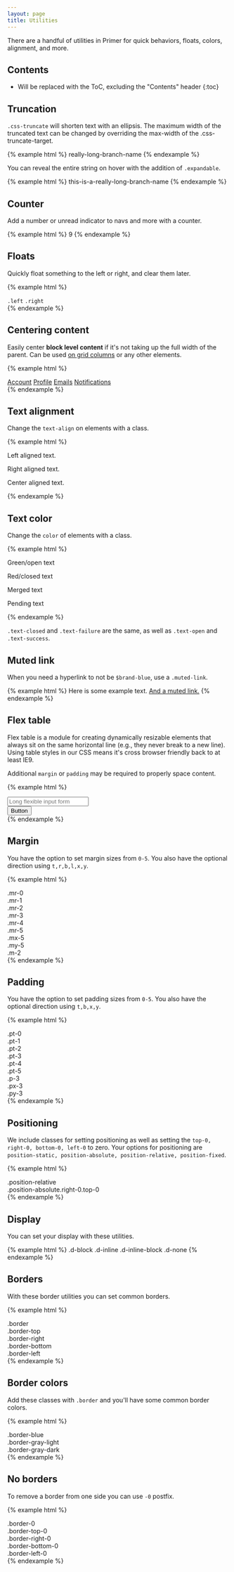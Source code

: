 ```yaml
---
layout: page
title: Utilities
---
```


There are a handful of utilities in Primer for quick behaviors, floats, colors, alignment, and more.

## Contents

* Will be replaced with the ToC, excluding the "Contents" header
{:toc}

## Truncation

`.css-truncate` will shorten text with an ellipsis. The maximum width of the truncated text can be changed by overriding the max-width of the .css-truncate-target.

{% example html %}
<span class="branch-ref css-truncate css-truncate-target">
  really-long-branch-name
</span>
{% endexample %}

You can reveal the entire string on hover with the addition of `.expandable`.

{% example html %}
<span class="css-truncate expandable">
  <span class="branch-ref css-truncate-target">this-is-a-really-long-branch-name</span>
</span>
{% endexample %}

## Counter

Add a number or unread indicator to navs and more with a counter.

{% example html %}
<span class="counter">9</span>
{% endexample %}

## Floats

Quickly float something to the left or right, and clear them later.

{% example html %}
<div class="clearfix">
  <code class="left">.left</code>
  <code class="right">.right</code>
</div>
{% endexample %}

## Centering content

Easily center **block level content** if it's not taking up the full width of the parent. Can be used [on grid columns](/layout/#centered) or any other elements.

{% example html %}
<nav class="menu centered">
  <a class="menu-item selected" href="#">Account</a>
  <a class="menu-item" href="#">Profile</a>
  <a class="menu-item" href="#">Emails</a>
  <a class="menu-item" href="#">Notifications</a>
</nav>
{% endexample %}


## Text alignment

Change the `text-align` on elements with a class.

{% example html %}
<p class="text-left">Left aligned text.</p>
<p class="text-right">Right aligned text.</p>
<p class="text-center">Center aligned text.</p>
{% endexample %}

## Text color

Change the `color` of elements with a class.

{% example html %}
<p class="text-open">Green/open text</p>
<p class="text-closed">Red/closed text</p>
<p class="text-merged">Merged text</p>
<p class="text-pending">Pending text</p>
{% endexample %}

`.text-closed` and `.text-failure` are the same, as well as `.text-open` and `.text-success`.

## Muted link

When you need a hyperlink to not be `$brand-blue`, use a `.muted-link`.

{% example html %}
Here is some example text. <a class="muted-link" href="#">And a muted link.</a>
{% endexample %}

## Flex table

Flex table is a module for creating dynamically resizable elements that always sit on the same horizontal line (e.g., they never break to a new line). Using table styles in our CSS means it's cross browser friendly back to at least IE9.

Additional `margin` or `padding` may be required to properly space content.

{% example html %}
<div class="flex-table">
  <div class="flex-table-item flex-table-item-primary">
    <input class="input-block" type="text" placeholder="Long flexible input form">
  </div>
  <div class="flex-table-item">
    <button class="btn" type="button">Button</button>
  </div>
</div>
{% endexample %}

## Margin

You have the option to set margin sizes from `0-5`. You also have the optional direction using `t,r,b,l,x,y`.

{% example html %}
<div class="d-inline-block border p-2 mr-0">.mr-0</div>
<div class="d-inline-block border p-2 mr-1">.mr-1</div>
<div class="d-inline-block border p-2 mr-2">.mr-2</div>
<div class="d-inline-block border p-2 mr-3">.mr-3</div>
<div class="d-inline-block border p-2 mr-4">.mr-4</div>
<div class="d-inline-block border p-2 mr-5">.mr-5</div>
<div class="d-inline-block border p-2 mx-2">.mx-5</div>
<div class="d-inline-block border p-2 my-2">.my-5</div>
<div class="d-inline-block border p-2 m-2">.m-2</div>
{% endexample %}

## Padding

You have the option to set padding sizes from `0-5`. You also have the optional direction using `t,b,x,y`.

{% example html %}
<div class="d-inline-block border pt-0">.pt-0</div>
<div class="d-inline-block border pt-1">.pt-1</div>
<div class="d-inline-block border pt-2">.pt-2</div>
<div class="d-inline-block border pt-3">.pt-3</div>
<div class="d-inline-block border pt-4">.pt-4</div>
<div class="d-inline-block border pt-5">.pt-5</div>
<div class="d-inline-block border p-3">.p-3</div>
<div class="d-inline-block border px-3">.px-3</div>
<div class="d-inline-block border py-3">.py-3</div>
{% endexample %}

## Positioning

We include classes for setting positioning as well as setting the `top-0, right-0, bottom-0, left-0` to zero. Your options for positioning are `position-static, position-absolute, position-relative, position-fixed`.

{% example html %}
<div class="p-3 border position-relative">
  .position-relative
  <div class="border position-absolute right-0 top-0 p-1">.position-absolute.right-0.top-0</div>
</div>
{% endexample %}

## Display

You can set your display with these utilities.

{% example html %}
<span class="border text-center d-block p-2">.d-block</span>
<span class="border text-center d-inline p-2">.d-inline</span>
<span class="border text-center d-inline-block p-2">.d-inline-block</span>
<span class="border text-center d-none p-2">.d-none</span>
{% endexample %}

## Borders

With these border utilities you can set common borders.

{% example html %}
<div class="border p-3 mb-3">.border</div>
<div class="border-top p-3 mb-3">.border-top</div>
<div class="border-right p-3 mb-3">.border-right</div>
<div class="border-bottom p-3 mb-3">.border-bottom</div>
<div class="border-left p-3 mb-3">.border-left</div>
{% endexample %}

## Border colors

Add these classes with `.border` and you'll have some common border colors.

{% example html %}
<div class="border p-3 mb-3 border-blue">.border-blue</div>
<div class="border p-3 mb-3 border-gray-light">.border-gray-light</div>
<div class="border p-3 mb-3 border-gray-dark">.border-gray-dark</div>
{% endexample %}

## No borders

To remove a border from one side you can use `-0` postfix.

{% example html %}
<div class="border border-0 p-3 mb-3">.border-0</div>
<div class="border border-top-0 p-3 mb-3">.border-top-0</div>
<div class="border border-right-0 p-3 mb-3">.border-right-0</div>
<div class="border border-bottom-0 p-3 mb-3">.border-bottom-0</div>
<div class="border border-left-0 p-3 mb-3">.border-left-0</div>
{% endexample %}
